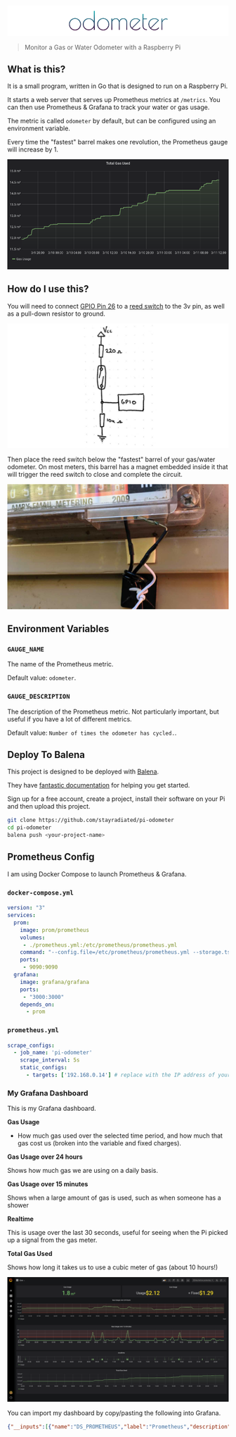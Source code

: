 ![Odometer](./assets/odometer.png)

> Monitor a Gas or Water Odometer with a Raspberry Pi

## What is this?

It is a small program, written in Go that is designed to run on a Raspberry Pi.

It starts a web server that serves up Prometheus metrics at `/metrics`. You can
then use Prometheus & Grafana to track your water or gas usage.

The metric is called `odometer` by default, but can be configured using
an environment variable.

Every time the "fastest" barrel makes one revolution, the Prometheus gauge will
increase by 1.

![Grafana Dashboard](./assets/grafana.jpg)

## How do I use this?

You will need to connect [GPIO Pin 26](https://pinout.xyz/pinout/pin37_gpio26)
to a [reed switch](https://en.wikipedia.org/wiki/Reed_switch) to the 3v pin, as
well as a pull-down resistor to ground.

![circuit sketch](./assets/sketch.jpg)

Then place the reed switch below the "fastest" barrel of your gas/water
odometer. On most meters, this barrel has a magnet embedded inside it that will
trigger the reed switch to close and complete the circuit.

![Reed Switch](./assets/reed_switch.jpg)

## Environment Variables

### `GAUGE_NAME`

The name of the Prometheus metric.

Default value: `odometer`.

### `GAUGE_DESCRIPTION`

The description of the Prometheus metric. Not particularly important, but
useful if you have a lot of different metrics. 

Default value: `Number of times the odometer has cycled.`.

## Deploy To Balena

This project is designed to be deployed with [Balena](http://balena.io/).

They have [fantastic
documentation](https://www.balena.io/docs/learn/getting-started/raspberry-pi2/go/)
for helping you get started.

Sign up for a free account, create a project, install their software on your Pi
and then upload this project.

```bash
git clone https://github.com/stayradiated/pi-odometer
cd pi-odometer
balena push <your-project-name>
```

## Prometheus Config

I am using Docker Compose to launch Prometheus & Grafana.

### `docker-compose.yml`

```yaml
version: "3"
services:
  prom:
    image: prom/prometheus
    volumes:
     - ./prometheus.yml:/etc/prometheus/prometheus.yml
    command: "--config.file=/etc/prometheus/prometheus.yml --storage.tsdb.path=/prometheus"
    ports:
     - 9090:9090
  grafana:
    image: grafana/grafana
    ports:
     - "3000:3000"
    depends_on:
      - prom
```

### `prometheus.yml`

```yaml
scrape_configs:
  - job_name: 'pi-odometer'
    scrape_interval: 5s
    static_configs:
      - targets: ['192.168.0.14'] # replace with the IP address of your Pi
```

### My Grafana Dashboard

This is my Grafana dashboard.

**Gas Usage**

- How much gas used over the selected time period, and how much that gas cost
  us (broken into the variable and fixed charges).

**Gas Usage over 24 hours**

Shows how much gas we are using on a daily basis. 

**Gas Usage over 15 minutes**

Shows when a large amount of gas is used, such as when someone has a shower

**Realtime**

This is usage over the last 30 seconds, useful for seeing when the Pi picked up
a signal from the gas meter.

**Total Gas Used**

Shows how long it takes us to use a cubic meter of gas (about 10 hours!)

![Grafana Dashboard](./assets/dashboard.jpg)

You can import my dashboard by copy/pasting the following into Grafana.

```json
{"__inputs":[{"name":"DS_PROMETHEUS","label":"Prometheus","description":"","type":"datasource","pluginId":"prometheus","pluginName":"Prometheus"}],"__requires":[{"type":"grafana","id":"grafana","name":"Grafana","version":"6.6.0"},{"type":"panel","id":"graph","name":"Graph","version":""},{"type":"datasource","id":"prometheus","name":"Prometheus","version":"1.0.0"},{"type":"panel","id":"stat","name":"Stat","version":""}],"annotations":{"list":[{"builtIn":1,"datasource":"-- Grafana --","enable":true,"hide":true,"iconColor":"rgba(0, 211, 255, 1)","name":"Annotations & Alerts","type":"dashboard"}]},"editable":true,"gnetId":null,"graphTooltip":0,"id":null,"links":[],"panels":[{"cacheTimeout":null,"datasource":"${DS_PROMETHEUS}","gridPos":{"h":3,"w":12,"x":0,"y":0},"id":8,"links":[],"options":{"colorMode":"value","fieldOptions":{"calcs":["delta"],"defaults":{"mappings":[{"id":0,"op":"=","text":"N/A","type":1,"value":"null"}],"max":100,"min":0,"nullValueMode":"connected","thresholds":{"mode":"absolute","steps":[{"color":"green","value":null},{"color":"red","value":80}]},"title":"","unit":"m3"},"overrides":[],"values":false},"graphMode":"none","justifyMode":"center","orientation":"auto"},"pluginVersion":"6.6.0","targets":[{"expr":"gas_usage / 100","refId":"A"}],"timeFrom":null,"timeShift":null,"title":"Gas Usage","type":"stat"},{"cacheTimeout":null,"datasource":"${DS_PROMETHEUS}","gridPos":{"h":3,"w":12,"x":12,"y":0},"id":11,"links":[],"options":{"colorMode":"value","fieldOptions":{"calcs":["delta"],"defaults":{"decimals":2,"mappings":[{"id":0,"op":"=","text":"N/A","type":1,"value":"null"}],"nullValueMode":"connected","thresholds":{"mode":"absolute","steps":[{"color":"yellow","value":null}]},"title":"","unit":"currencyUSD"},"overrides":[],"values":false},"graphMode":"none","justifyMode":"center","orientation":"auto"},"pluginVersion":"6.6.0","targets":[{"expr":"((gas_usage / 100) * 10.672 * (9.836 / 100)) * 1.15","legendFormat":"Usage","refId":"A"},{"expr":"day_of_month() * ((109.842 + 2) / 100) * 1.15","legendFormat":"+ Fixed","refId":"B"}],"timeFrom":null,"timeShift":null,"title":"Gas Usage","type":"stat"},{"aliasColors":{"Cost":"rgba(255, 152, 48, 0)","Usage":"#7eb26d"},"bars":false,"dashLength":10,"dashes":false,"datasource":"${DS_PROMETHEUS}","fill":2,"fillGradient":2,"gridPos":{"h":6,"w":24,"x":0,"y":3},"hiddenSeries":false,"id":15,"legend":{"avg":false,"current":false,"max":false,"min":false,"show":true,"total":false,"values":false},"lines":true,"linewidth":2,"nullPointMode":"null","options":{"dataLinks":[]},"percentage":false,"pointradius":2,"points":false,"renderer":"flot","seriesOverrides":[{"alias":"Cost","yaxis":2}],"spaceLength":10,"stack":false,"steppedLine":false,"targets":[{"expr":"increase(gas_usage[24h]) / 100","instant":false,"legendFormat":"Usage","refId":"A"},{"expr":"((increase(gas_usage[24h]) / 100) * 10.672 * (9.836 / 100)) * 1.15","legendFormat":"Cost","refId":"B"}],"thresholds":[{"colorMode":"critical","fill":true,"line":true,"op":"gt","value":1,"yaxis":"left"}],"timeFrom":null,"timeRegions":[],"timeShift":null,"title":"Gas Usage over 24 Hours","tooltip":{"shared":true,"sort":0,"value_type":"individual"},"transparent":true,"type":"graph","xaxis":{"buckets":null,"mode":"time","name":null,"show":true,"values":[]},"yaxes":[{"format":"m3","label":null,"logBase":1,"max":null,"min":"0.75","show":true},{"format":"currencyUSD","label":null,"logBase":1,"max":null,"min":null,"show":false}],"yaxis":{"align":false,"alignLevel":null}},{"aliasColors":{},"bars":false,"dashLength":10,"dashes":false,"datasource":"${DS_PROMETHEUS}","fill":2,"fillGradient":2,"gridPos":{"h":6,"w":24,"x":0,"y":9},"hiddenSeries":false,"id":10,"legend":{"avg":false,"current":false,"max":false,"min":false,"show":true,"total":false,"values":false},"lines":true,"linewidth":2,"nullPointMode":"null","options":{"dataLinks":[]},"percentage":false,"pointradius":2,"points":false,"renderer":"flot","seriesOverrides":[],"spaceLength":10,"stack":false,"steppedLine":false,"targets":[{"expr":"increase(gas_usage[15m])","legendFormat":"Usage","refId":"A"}],"thresholds":[{"colorMode":"critical","fill":true,"line":true,"op":"gt","value":10,"yaxis":"left"}],"timeFrom":null,"timeRegions":[],"timeShift":null,"title":"Gas Usage over 15 minutes","tooltip":{"shared":true,"sort":0,"value_type":"individual"},"type":"graph","xaxis":{"buckets":null,"mode":"time","name":null,"show":true,"values":[]},"yaxes":[{"format":"short","label":null,"logBase":1,"max":null,"min":null,"show":true},{"format":"short","label":null,"logBase":1,"max":null,"min":null,"show":true}],"yaxis":{"align":false,"alignLevel":null}},{"aliasColors":{},"bars":false,"dashLength":10,"dashes":false,"datasource":"${DS_PROMETHEUS}","fill":10,"fillGradient":0,"gridPos":{"h":4,"w":24,"x":0,"y":15},"hiddenSeries":false,"id":2,"legend":{"avg":false,"current":false,"max":false,"min":false,"show":true,"total":false,"values":false},"lines":true,"linewidth":0,"nullPointMode":"null","options":{"dataLinks":[]},"percentage":false,"pointradius":2,"points":false,"renderer":"flot","seriesOverrides":[],"spaceLength":10,"stack":false,"steppedLine":true,"targets":[{"expr":"increase(gas_usage[30s])","legendFormat":"Usage","refId":"A"}],"thresholds":[],"timeFrom":null,"timeRegions":[],"timeShift":null,"title":"Realtime","tooltip":{"shared":true,"sort":0,"value_type":"individual"},"type":"graph","xaxis":{"buckets":null,"mode":"time","name":null,"show":true,"values":[]},"yaxes":[{"decimals":0,"format":"short","label":"Gas Usage","logBase":1,"max":null,"min":null,"show":true},{"format":"dateTimeAsIso","label":null,"logBase":1,"max":null,"min":null,"show":true}],"yaxis":{"align":false,"alignLevel":null}},{"aliasColors":{},"bars":false,"dashLength":10,"dashes":false,"datasource":"${DS_PROMETHEUS}","fill":4,"fillGradient":2,"gridPos":{"h":6,"w":24,"x":0,"y":19},"hiddenSeries":false,"id":4,"legend":{"avg":false,"current":false,"max":false,"min":false,"show":true,"total":false,"values":false},"lines":true,"linewidth":2,"nullPointMode":"null","options":{"dataLinks":[]},"percentage":false,"pointradius":2,"points":false,"renderer":"flot","seriesOverrides":[],"spaceLength":10,"stack":false,"steppedLine":false,"targets":[{"expr":"gas_usage / 100","intervalFactor":1,"legendFormat":"Usage","refId":"A"}],"thresholds":[],"timeFrom":null,"timeRegions":[],"timeShift":null,"title":"Total Gas Used","tooltip":{"shared":true,"sort":0,"value_type":"individual"},"type":"graph","xaxis":{"buckets":null,"mode":"time","name":null,"show":true,"values":[]},"yaxes":[{"decimals":null,"format":"m3","label":null,"logBase":1,"max":null,"min":null,"show":true},{"format":"currencyUSD","label":"","logBase":1,"max":null,"min":null,"show":false}],"yaxis":{"align":false,"alignLevel":null}}],"refresh":false,"schemaVersion":22,"style":"dark","tags":[],"templating":{"list":[]},"time":{"from":"now-2d/d","to":"now-2d/d"},"timepicker":{"refresh_intervals":["5s","10s","30s","1m","5m","15m","30m","1h","2h","1d"]},"timezone":"","title":"Gas","uid":"4HXnmuQZk","version":21}
```
